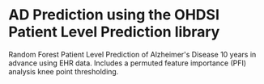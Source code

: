 # AD Prediction using the OHDSI Patient Level Prediction library
Random Forest Patient Level Prediction of Alzheimer's Disease 10 years in advance using EHR data. Includes a permuted feature importance (PFI) analysis knee point thresholding. 
